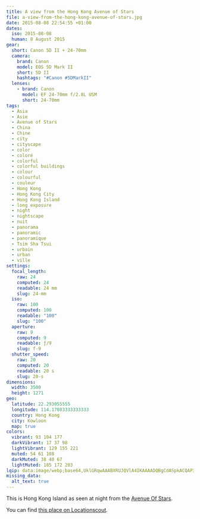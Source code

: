 ```yaml
---
title: A view from the Hong Kong Avenue of Stars
file: a-view-from-the-hong-kong-avenue-of-stars.jpg
date: 2015-08-08 22:54:55 +01:00
dates:
  iso: 2015-08-08
  human: 8 August 2015
gear:
  short: Canon 5D II + 24-70mm
  camera:
    brand: Canon
    model: EOS 5D Mark II
    short: 5D II
    hashtags: "#Canon #5DMarkII"
  lenses:
    - brand: Canon
      model: EF 24-70mm f/2.8L USM
      short: 24-70mm
tags:
  - Asia
  - Asie
  - Avenue of Stars
  - China
  - Chine
  - city
  - cityscape
  - color
  - coloré
  - colorful
  - colorful buildings
  - colour
  - colourful
  - couleur
  - Hong Kong
  - Hong Kong City
  - Hong Kong Island
  - long exposure
  - night
  - nightscape
  - nuit
  - panorama
  - panoramic
  - panoramique
  - Tsim Sha Tsui
  - urbain
  - urban
  - ville
settings:
  focal_length:
    raw: 24
    computed: 24
    readable: 24 mm
    slug: 24-mm
  iso:
    raw: 100
    computed: 100
    readable: "100"
    slug: "100"
  aperture:
    raw: 9
    computed: 9
    readable: ƒ/9
    slug: f-9
  shutter_speed:
    raw: 20
    computed: 20
    readable: 20 s
    slug: 20-s
dimensions:
  width: 3500
  height: 1271
geo:
  latitude: 22.293055555
  longitude: 114.17083333333333
  country: Hong Kong
  city: Kowloon
  map: true
colors:
  vibrant: 93 104 177
  darkVibrant: 17 37 98
  lightVibrant: 129 155 221
  muted: 54 61 108
  darkMuted: 38 40 67
  lightMuted: 185 172 203
lqip: data:image/webp;base64,UklGRqwAAABXRUJQVlA4IKAAAADQBgCdASpkACQAP3Gow1s0v6grLzTbo/AuCWUGe9VTQ1VHCD0JzEE3sLEAunQGxCWS5WNFgLpRetIgE+nq6cgA/ux8AFATsy9Bv96yHOQt2JnO4aWY768rfvApY6zL8m8SG5GtVeugzWcpadbOVHQk/pxagJDTCvOp+i8cgX4R3UlH2tmbP8+IWIkv78DMcQ0OOCDPCd9OFCyLWCUoAAAA
missing_data:
  alt_text: true
---
```


This is Hong Kong Island as seen at night from the <a href="http://www.avenueofstars.com.hk/eng/home.asp">Avenue Of Stars</a>.

You can find <a href="http://www.locationscout.net/hong-kong/1623-hong-kong-avenue-of-stars">this place on Locationscout</a>.
